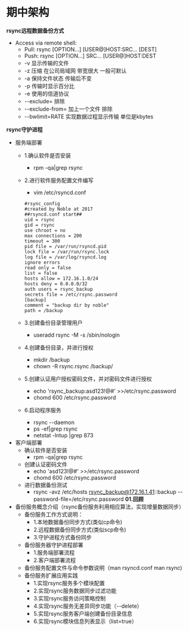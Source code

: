 # 期中架构
__rsync远程数据备份方式__<br>
- Access via remote shell:
    - Pull: rsync [OPTION...] [USER@]HOST:SRC... [DEST]
    - Push: rsync [OPTION...] SRC... [USER@]HOST:DEST
    - -v 显示传输的文件
    - -z 压缩 在公司局域网 带宽很大 一般可默认
    - -a 保持文件状态 传输后不变
    - -p 传输时显示百分比
    - -e 使用的信道协议
    - --exclude= 排除
    - --exclude-from= 加上一个文件 排除
    - --bwlimit=RATE 实现数据过程显示传输 单位是kbytes


__rsync守护进程__<br>
- 服务端部署
    - 1.确认软件是否安装
        - rpm -qa|grep rsync
    - 2.进行软件服务配置文件编写
        - vim /etc/rsyncd.conf

        ```
        #rsync_config
        #created by Noble at 2017
        ##rsyncd.conf start##
        uid = rsync
        gid = rsync
        use chroot = no
        max connections = 200
        timeout = 300
        pid file = /var/run/rsyncd.pid
        lock file = /var/run/rsync.lock
        log file = /var/log/rsyncd.log
        ignore errors
        read only = false
        list = false
        hosts allow = 172.16.1.0/24
        hosts deny = 0.0.0.0/32
        auth users = rsync_backup
        secrets file = /etc/rsync.password
        [backup]
        comment = "backup dir by noble"
        path = /backup
        ```

    - 3.创建备份目录管理用户
        - useradd rsync -M -s /sbin/nologin
    - 4.创建备份目录，并进行授权
        - mkdir /backup
        - chown -R rsync.rsync /backup/
    - 5.创建认证用户授权密码文件，并对密码文件进行授权
        - echo 'rsync_backup:asd123!@#' >>/etc/rsync.password
        - chomd 600 /etc/rsync.password
    - 6.启动程序服务
        - rsync --daemon
        - ps -ef|grep rsync
        - netstat -lntup |grep 873
- 客户端部署
    - 确认软件是否安装
        - rpm -qa|grep rsync
    - 创建认证密码文件
        - echo 'asd123!@#' >>/etc/rsync.password
        - chomd 600 /etc/rsync.password
    - 进行数据备份测试
        - rsync -avz /etc/hosts rsync_backup@172.16.1.41::backup --password-file=/etc/rsync.password
__01.回顾__<br>
- 备份服务概念介绍（rsync备份服务利用相应算法，实现增量数据同步）
  - 备份服务工作方式说明：
    - 1.本地数据备份同步方式(类似cp命令)
    - 2.远程数据备份同步方式(类似scp命令)
    - 3.守护进程方式备份同步
  - 备份服务器守护进程部署
    - 1.服务端部署流程
    - 2.客户端部署流程
  - 备份服务配置文件与命令参数说明（man rsyncd.conf man rsync)
  - 备份服务扩展应用实践
    - 1.实现rsync服务多个模块配置
    - 2.实现rsync服务数据同步过滤功能
    - 3.实现rsync服务访问策略控制
    - 4.实现rsync服务无差异同步功能（--delete）
    - 5.实现rsync服务客户端创建备份目录信息
    - 6.实现rsync模块信息列表显示（list=true）
